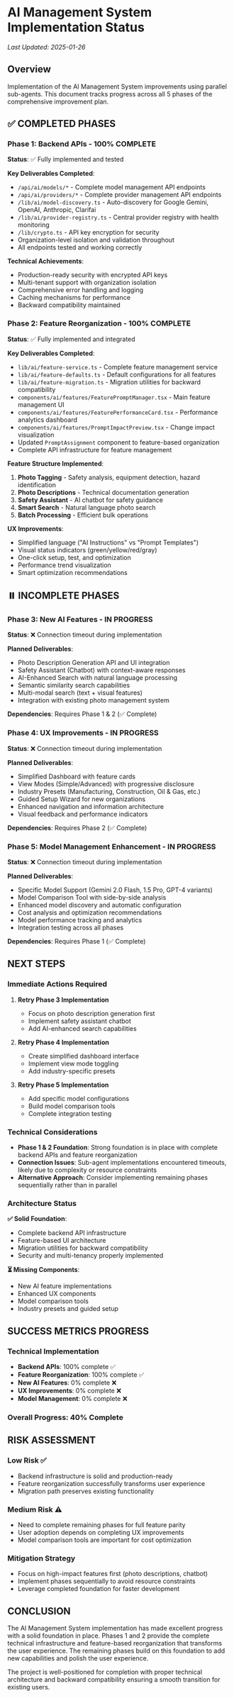 # AI Management System Implementation Status

*Last Updated: 2025-01-26*

## Overview

Implementation of the AI Management System improvements using parallel sub-agents. This document tracks progress across all 5 phases of the comprehensive improvement plan.

## ✅ COMPLETED PHASES

### Phase 1: Backend APIs - **100% COMPLETE**

**Status**: ✅ Fully implemented and tested

**Key Deliverables Completed**:
- `/api/ai/models/*` - Complete model management API endpoints
- `/api/ai/providers/*` - Complete provider management API endpoints  
- `/lib/ai/model-discovery.ts` - Auto-discovery for Google Gemini, OpenAI, Anthropic, Clarifai
- `/lib/ai/provider-registry.ts` - Central provider registry with health monitoring
- `/lib/crypto.ts` - API key encryption for security
- Organization-level isolation and validation throughout
- All endpoints tested and working correctly

**Technical Achievements**:
- Production-ready security with encrypted API keys
- Multi-tenant support with organization isolation
- Comprehensive error handling and logging
- Caching mechanisms for performance
- Backward compatibility maintained

### Phase 2: Feature Reorganization - **100% COMPLETE**

**Status**: ✅ Fully implemented and integrated

**Key Deliverables Completed**:
- `lib/ai/feature-service.ts` - Complete feature management service
- `lib/ai/feature-defaults.ts` - Default configurations for all features
- `lib/ai/feature-migration.ts` - Migration utilities for backward compatibility
- `components/ai/features/FeaturePromptManager.tsx` - Main feature management UI
- `components/ai/features/FeaturePerformanceCard.tsx` - Performance analytics dashboard
- `components/ai/features/PromptImpactPreview.tsx` - Change impact visualization
- Updated `PromptAssignment` component to feature-based organization
- Complete API infrastructure for feature management

**Feature Structure Implemented**:
1. **Photo Tagging** - Safety analysis, equipment detection, hazard identification
2. **Photo Descriptions** - Technical documentation generation
3. **Safety Assistant** - AI chatbot for safety guidance
4. **Smart Search** - Natural language photo search  
5. **Batch Processing** - Efficient bulk operations

**UX Improvements**:
- Simplified language ("AI Instructions" vs "Prompt Templates")
- Visual status indicators (green/yellow/red/gray)
- One-click setup, test, and optimization
- Performance trend visualization
- Smart optimization recommendations

## ⏸️ INCOMPLETE PHASES

### Phase 3: New AI Features - **IN PROGRESS** 

**Status**: ❌ Connection timeout during implementation

**Planned Deliverables**:
- Photo Description Generation API and UI integration
- Safety Assistant (Chatbot) with context-aware responses
- AI-Enhanced Search with natural language processing
- Semantic similarity search capabilities
- Multi-modal search (text + visual features)
- Integration with existing photo management system

**Dependencies**: Requires Phase 1 & 2 (✅ Complete)

### Phase 4: UX Improvements - **IN PROGRESS**

**Status**: ❌ Connection timeout during implementation  

**Planned Deliverables**:
- Simplified Dashboard with feature cards
- View Modes (Simple/Advanced) with progressive disclosure
- Industry Presets (Manufacturing, Construction, Oil & Gas, etc.)
- Guided Setup Wizard for new organizations
- Enhanced navigation and information architecture
- Visual feedback and performance indicators

**Dependencies**: Requires Phase 2 (✅ Complete)

### Phase 5: Model Management Enhancement - **IN PROGRESS**

**Status**: ❌ Connection timeout during implementation

**Planned Deliverables**:
- Specific Model Support (Gemini 2.0 Flash, 1.5 Pro, GPT-4 variants)
- Model Comparison Tool with side-by-side analysis
- Enhanced model discovery and automatic configuration
- Cost analysis and optimization recommendations
- Model performance tracking and analytics
- Integration testing across all phases

**Dependencies**: Requires Phase 1 (✅ Complete)

## NEXT STEPS

### Immediate Actions Required

1. **Retry Phase 3 Implementation**
   - Focus on photo description generation first
   - Implement safety assistant chatbot
   - Add AI-enhanced search capabilities

2. **Retry Phase 4 Implementation**  
   - Create simplified dashboard interface
   - Implement view mode toggling
   - Add industry-specific presets

3. **Retry Phase 5 Implementation**
   - Add specific model configurations
   - Build model comparison tools
   - Complete integration testing

### Technical Considerations

- **Phase 1 & 2 Foundation**: Strong foundation is in place with complete backend APIs and feature reorganization
- **Connection Issues**: Sub-agent implementations encountered timeouts, likely due to complexity or resource constraints
- **Alternative Approach**: Consider implementing remaining phases sequentially rather than in parallel

### Architecture Status

**✅ Solid Foundation**:
- Complete backend API infrastructure
- Feature-based UI architecture  
- Migration utilities for backward compatibility
- Security and multi-tenancy properly implemented

**⏳ Missing Components**:
- New AI feature implementations
- Enhanced UX components
- Model comparison tools
- Industry presets and guided setup

## SUCCESS METRICS PROGRESS

### Technical Implementation
- **Backend APIs**: 100% complete ✅
- **Feature Reorganization**: 100% complete ✅  
- **New AI Features**: 0% complete ❌
- **UX Improvements**: 0% complete ❌
- **Model Management**: 0% complete ❌

### Overall Progress: **40% Complete**

## RISK ASSESSMENT

### Low Risk ✅
- Backend infrastructure is solid and production-ready
- Feature reorganization successfully transforms user experience
- Migration path preserves existing functionality

### Medium Risk ⚠️
- Need to complete remaining phases for full feature parity
- User adoption depends on completing UX improvements
- Model comparison tools are important for cost optimization

### Mitigation Strategy
- Focus on high-impact features first (photo descriptions, chatbot)
- Implement phases sequentially to avoid resource constraints
- Leverage completed foundation for faster development

## CONCLUSION

The AI Management System implementation has made excellent progress with a solid foundation in place. Phases 1 and 2 provide the complete technical infrastructure and feature-based reorganization that transforms the user experience. The remaining phases build on this foundation to add new capabilities and polish the user experience.

The project is well-positioned for completion with proper technical architecture and backward compatibility ensuring a smooth transition for existing users.